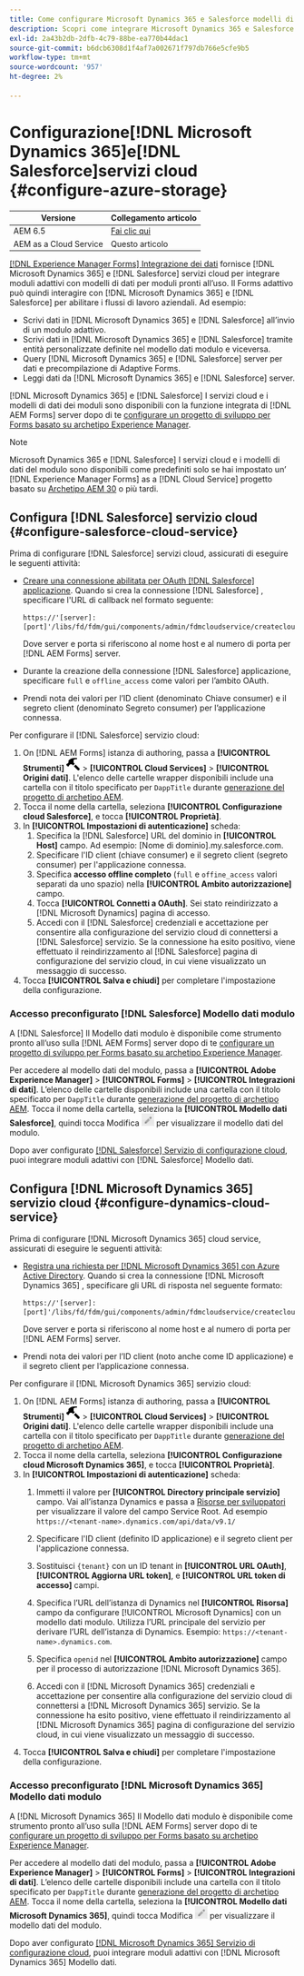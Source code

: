 ```yaml
---
title: Come configurare Microsoft Dynamics 365 e Salesforce modelli di dati per moduli adattivi pronti all’uso?
description: Scopri come integrare Microsoft Dynamics 365 e Salesforce con moduli adattivi.
exl-id: 2a43b2db-2dfb-4c79-88be-ea770b44dac1
source-git-commit: b6dcb6308d1f4af7a002671f797db766e5cfe9b5
workflow-type: tm+mt
source-wordcount: '957'
ht-degree: 2%

---
```


# Configurazione[!DNL Microsoft Dynamics 365]e[!DNL Salesforce]servizi cloud {#configure-azure-storage}

| Versione | Collegamento articolo |
| -------- | ---------------------------- |
| AEM 6.5 | [Fai clic qui](https://experienceleague.adobe.com/docs/experience-manager-65/forms/form-data-model/oauth2-client-credentials-flow-for-server-to-server-integration.html) |
| AEM as a Cloud Service | Questo articolo |

[[!DNL Experience Manager Forms] Integrazione dei dati](data-integration.md) fornisce [!DNL Microsoft Dynamics 365] e [!DNL Salesforce] servizi cloud per integrare moduli adattivi con modelli di dati per moduli pronti all’uso. Il Forms adattivo può quindi interagire con [!DNL Microsoft Dynamics 365] e [!DNL Salesforce] per abilitare i flussi di lavoro aziendali. Ad esempio:

* Scrivi dati in [!DNL Microsoft Dynamics 365] e [!DNL Salesforce] all’invio di un modulo adattivo.
* Scrivi dati in [!DNL Microsoft Dynamics 365] e [!DNL Salesforce] tramite entità personalizzate definite nel modello dati modulo e viceversa.
* Query [!DNL Microsoft Dynamics 365] e [!DNL Salesforce] server per dati e precompilazione di Adaptive Forms.
* Leggi dati da [!DNL Microsoft Dynamics 365] e [!DNL Salesforce] server.

[!DNL Microsoft Dynamics 365] e [!DNL Salesforce] I servizi cloud e i modelli di dati dei moduli sono disponibili con la funzione integrata di [!DNL AEM Forms] server dopo di te [configurare un progetto di sviluppo per Forms basato su archetipo Experience Manager](setup-local-development-environment.md##forms-cloud-service-local-development-environment).

>[!NOTE]
>
>Microsoft Dynamics 365 e [!DNL Salesforce] I servizi cloud e i modelli di dati del modulo sono disponibili come predefiniti solo se hai impostato un’ [!DNL Experience Manager Forms] as a [!DNL Cloud Service] progetto basato su [Archetipo AEM 30](https://github.com/adobe/aem-project-archetype/releases/tag/aem-project-archetype-30) o più tardi.

## Configura [!DNL Salesforce] servizio cloud {#configure-salesforce-cloud-service}

Prima di configurare [!DNL Salesforce] servizi cloud, assicurati di eseguire le seguenti attività:

* [Creare una connessione abilitata per OAuth [!DNL Salesforce] applicazione](https://help.salesforce.com/s/articleView?id=sf.connected_app_create_api_integration.htm&amp;type=5). Quando si crea la connessione [!DNL Salesforce] , specificare l&#39;URL di callback nel formato seguente:

  ```
  https://'[server]:[port]'/libs/fd/fdm/gui/components/admin/fdmcloudservice/createcloudconfigwizard/cloudservices.html
  ```

  Dove server e porta si riferiscono al nome host e al numero di porta per [!DNL AEM Forms] server.

* Durante la creazione della connessione [!DNL Salesforce] applicazione, specificare `full` e `offline_access` come valori per l’ambito OAuth.

* Prendi nota dei valori per l’ID client (denominato Chiave consumer) e il segreto client (denominato Segreto consumer) per l’applicazione connessa.

Per configurare il [!DNL Salesforce] servizio cloud:

1. On [!DNL AEM Forms] istanza di authoring, passa a **[!UICONTROL Strumenti]** ![martello](assets/hammer.png) > **[!UICONTROL Cloud Services]** > **[!UICONTROL Origini dati]**. L&#39;elenco delle cartelle wrapper disponibili include una cartella con il titolo specificato per `DappTitle`  durante [generazione del progetto di archetipo AEM](setup-local-development-environment.md##forms-cloud-service-local-development-environment).
1. Tocca il nome della cartella, seleziona **[!UICONTROL Configurazione cloud Salesforce]**, e tocca **[!UICONTROL Proprietà]**.
1. In **[!UICONTROL Impostazioni di autenticazione]** scheda:
   1. Specifica la [!DNL Salesforce] URL del dominio in **[!UICONTROL Host]** campo. Ad esempio: [Nome di dominio].my.salesforce.com.
   1. Specificare l&#39;ID client (chiave consumer) e il segreto client (segreto consumer) per l&#39;applicazione connessa.
   1. Specifica **accesso offline completo** (`full` e `offine_access` valori separati da uno spazio) nella **[!UICONTROL Ambito autorizzazione]** campo.
   1. Tocca **[!UICONTROL Connetti a OAuth]**. Sei stato reindirizzato a [!DNL Microsoft Dynamics] pagina di accesso.
   1. Accedi con il [!DNL Salesforce] credenziali e accettazione per consentire alla configurazione del servizio cloud di connettersi a [!DNL Salesforce] servizio. Se la connessione ha esito positivo, viene effettuato il reindirizzamento al [!DNL Salesforce] pagina di configurazione del servizio cloud, in cui viene visualizzato un messaggio di successo.
1. Tocca **[!UICONTROL Salva e chiudi]** per completare l&#39;impostazione della configurazione.

### Accesso preconfigurato [!DNL Salesforce] Modello dati modulo

A [!DNL Salesforce] Il Modello dati modulo è disponibile come strumento pronto all’uso sulla [!DNL AEM Forms] server dopo di te [configurare un progetto di sviluppo per Forms basato su archetipo Experience Manager](setup-local-development-environment.md##forms-cloud-service-local-development-environment).

Per accedere al modello dati del modulo, passa a **[!UICONTROL Adobe Experience Manager]** > **[!UICONTROL Forms]** > **[!UICONTROL Integrazioni di dati]**. L’elenco delle cartelle disponibili include una cartella con il titolo specificato per `DappTitle`  durante [generazione del progetto di archetipo AEM](setup-local-development-environment.md##forms-cloud-service-local-development-environment). Tocca il nome della cartella, seleziona la **[!UICONTROL Modello dati Salesforce]**, quindi tocca Modifica ![Modifica](assets/edit.png) per visualizzare il modello dati del modulo.

Dopo aver configurato [[!DNL Salesforce] Servizio di configurazione cloud](#configure-salesforce-cloud-service), puoi integrare moduli adattivi con [!DNL Salesforce] Modello dati.

## Configura [!DNL Microsoft Dynamics 365] servizio cloud {#configure-dynamics-cloud-service}

Prima di configurare [!DNL Microsoft Dynamics 365] cloud service, assicurati di eseguire le seguenti attività:

* [Registra una richiesta per [!DNL Microsoft Dynamics 365] con Azure Active Directory](https://docs.microsoft.com/en-us/powerapps/developer/data-platform/walkthrough-register-app-azure-active-directory). Quando si crea la connessione [!DNL Microsoft Dynamics 365] , specificare gli URL di risposta nel seguente formato:

  ```
  https://'[server]:[port]'/libs/fd/fdm/gui/components/admin/fdmcloudservice/createcloudconfigwizard/cloudservices.html
  ```

  Dove server e porta si riferiscono al nome host e al numero di porta per [!DNL AEM Forms] server.

* Prendi nota dei valori per l’ID client (noto anche come ID applicazione) e il segreto client per l’applicazione connessa.

Per configurare il [!DNL Microsoft Dynamics 365] servizio cloud:

1. On [!DNL AEM Forms] istanza di authoring, passa a **[!UICONTROL Strumenti]** ![martello](assets/hammer.png) > **[!UICONTROL Cloud Services]** > **[!UICONTROL Origini dati]**. L&#39;elenco delle cartelle wrapper disponibili include una cartella con il titolo specificato per `DappTitle`  durante [generazione del progetto di archetipo AEM](setup-local-development-environment.md##forms-cloud-service-local-development-environment).
1. Tocca il nome della cartella, seleziona **[!UICONTROL Configurazione cloud Microsoft Dynamics 365]**, e tocca **[!UICONTROL Proprietà]**.
1. In **[!UICONTROL Impostazioni di autenticazione]** scheda:
   1. Immetti il valore per **[!UICONTROL Directory principale servizio]** campo. Vai all’istanza Dynamics e passa a [Risorse per sviluppatori](https://docs.microsoft.com/en-us/powerapps/developer/data-platform/view-download-developer-resources) per visualizzare il valore del campo Service Root. Ad esempio `https://<tenant-name>.dynamics.com/api/data/v9.1/`
   1. Specificare l&#39;ID client (definito ID applicazione) e il segreto client per l&#39;applicazione connessa.
   1. Sostituisci `{tenant}` con un ID tenant in **[!UICONTROL URL OAuth]**, **[!UICONTROL Aggiorna URL token]**, e **[!UICONTROL URL token di accesso]** campi.
   1. Specifica l’URL dell’istanza di Dynamics nel **[!UICONTROL Risorsa]** campo da configurare [!UICONTROL Microsoft Dynamics] con un modello dati modulo. Utilizza l’URL principale del servizio per derivare l’URL dell’istanza di Dynamics. Esempio: `https://<tenant-name>.dynamics.com`.

   1. Specifica `openid` nel **[!UICONTROL Ambito autorizzazione]** campo per il processo di autorizzazione [!DNL Microsoft Dynamics 365].
   1. Accedi con il [!DNL Microsoft Dynamics 365] credenziali e accettazione per consentire alla configurazione del servizio cloud di connettersi a [!DNL Microsoft Dynamics 365] servizio. Se la connessione ha esito positivo, viene effettuato il reindirizzamento al [!DNL Microsoft Dynamics 365] pagina di configurazione del servizio cloud, in cui viene visualizzato un messaggio di successo.
1. Tocca **[!UICONTROL Salva e chiudi]** per completare l&#39;impostazione della configurazione.

### Accesso preconfigurato [!DNL Microsoft Dynamics 365] Modello dati modulo

A [!DNL Microsoft Dynamics 365] Il Modello dati modulo è disponibile come strumento pronto all’uso sulla [!DNL AEM Forms] server dopo di te [configurare un progetto di sviluppo per Forms basato su archetipo Experience Manager](setup-local-development-environment.md##forms-cloud-service-local-development-environment).

Per accedere al modello dati del modulo, passa a **[!UICONTROL Adobe Experience Manager]** > **[!UICONTROL Forms]** > **[!UICONTROL Integrazioni di dati]**. L’elenco delle cartelle disponibili include una cartella con il titolo specificato per `DappTitle`  durante [generazione del progetto di archetipo AEM](setup-local-development-environment.md##forms-cloud-service-local-development-environment). Tocca il nome della cartella, seleziona la **[!UICONTROL Modello dati Microsoft Dynamics 365]**, quindi tocca Modifica ![Modifica](assets/edit.png) per visualizzare il modello dati del modulo.

Dopo aver configurato [[!DNL Microsoft Dynamics 365] Servizio di configurazione cloud](#configure-dynamics-cloud-service), puoi integrare moduli adattivi con [!DNL Microsoft Dynamics 365] Modello dati.
